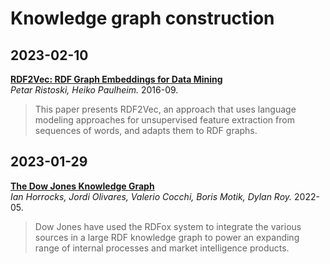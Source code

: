 # Knowledge graph construction
## 2023-02-10
[**RDF2Vec: RDF Graph Embeddings for Data Mining**](https://link.springer.com/chapter/10.1007/978-3-319-46523-4_30)  
*Petar Ristoski, Heiko Paulheim.* 2016-09.
> This paper presents RDF2Vec, an approach that uses language modeling approaches for unsupervised feature extraction from sequences of words, and adapts them to RDF graphs.   

## 2023-01-29
[**The Dow Jones Knowledge Graph**](https://link.springer.com/chapter/10.1007/978-3-031-06981-9_25)  
*Ian Horrocks, Jordi Olivares, Valerio Cocchi, Boris Motik, Dylan Roy.* 2022-05.
> Dow Jones have used the RDFox system to integrate the various sources in a large RDF knowledge graph to power an expanding range of internal processes and market intelligence products.
